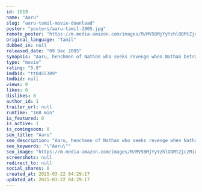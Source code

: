 ```yaml
---
id: 1019
name: "Aaru"
slug: "aaru-tamil-movie-download"
poster: "posters/aaru-tamil-2005.jpg"
remote_poster: "https://m.media-amazon.com/images/M/MV5BMjYyYzhlODMtZjczMi00YmQxLThlMDAtOGQ1MTNkYWZhM2JiXkEyXkFqcGc@._V1_SX300.jpg"
original_language: "Tamil"
dubbed_in: null
released_date: "09 Dec 2005"
synopsis: "Aaru, henchmen of Nathan who seeks revenge when Nathan betrayed him by killing his friends for personal profit."
type: "movie"
rating: "5.8"
imdbid: "tt0455309"
tmdbid: null
views: 0
likes: 0
dislikes: 0
author_id: 1
trailer_url: null
runtime: "168 min"
is_featured: 0
is_active: 1
is_comingsoon: 0
seo_title: "Aaru"
seo_description: "Aaru, henchmen of Nathan who seeks revenge when Nathan betrayed him by killing his friends for personal profit."
seo_keywords: "\"Aaru\""
seo_image: "https://m.media-amazon.com/images/M/MV5BMjYyYzhlODMtZjczMi00YmQxLThlMDAtOGQ1MTNkYWZhM2JiXkEyXkFqcGc@._V1_SX300.jpg"
screenshots: null
redirect_to: null
social_shares: 0
created_at: 2025-03-22 04:29:17
updated_at: 2025-03-22 04:29:17
---
```


